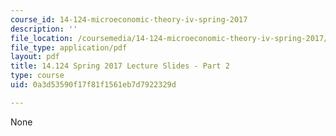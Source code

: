 ```yaml
---
course_id: 14-124-microeconomic-theory-iv-spring-2017
description: ''
file_location: /coursemedia/14-124-microeconomic-theory-iv-spring-2017/0a3d53590f17f81f1561eb7d7922329d_MIT14_124S17_Slide2.pdf
file_type: application/pdf
layout: pdf
title: 14.124 Spring 2017 Lecture Slides - Part 2
type: course
uid: 0a3d53590f17f81f1561eb7d7922329d

---
```

None